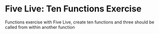 # Five Live: Ten Functions Exercise
Functions exercise with Five Live, create ten functions and three should be called from within another function
